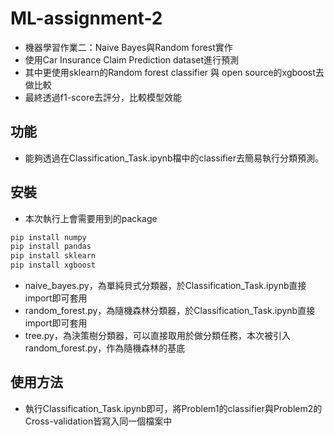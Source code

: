 # ML-assignment-2
- 機器學習作業二：Naive Bayes與Random forest實作
- 使用Car Insurance Claim Prediction dataset進行預測
- 其中更使用sklearn的Random forest classifier 與 open source的xgboost去做比較
- 最終透過f1-score去評分，比較模型效能

## 功能

- 能夠透過在Classification_Task.ipynb檔中的classifier去簡易執行分類預測。

## 安裝
- 本次執行上會需要用到的package

```python
pip install numpy
pip install pandas
pip install sklearn
pip install xgboost
```
- naive_bayes.py，為單純貝式分類器，於Classification_Task.ipynb直接import即可套用
- random_forest.py，為隨機森林分類器，於Classification_Task.ipynb直接import即可套用
- tree.py，為決策樹分類器，可以直接取用於做分類任務，本次被引入random_forest.py，作為隨機森林的基底

## 使用方法
- 執行Classification_Task.ipynb即可，將Problem1的classifier與Problem2的Cross-validation皆寫入同一個檔案中
